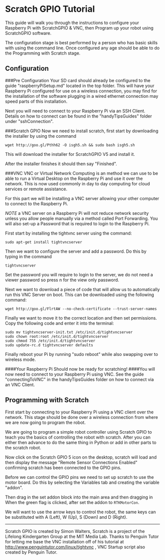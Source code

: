 Scratch GPIO Tutorial
============
This guide will walk you through the instructions to configure your Raspberry Pi with ScratchGPIO & VNC, then Program up your robot using ScratchGPIO software.

The configuration stage is best performed by a person who has basic skills with using the command line. Once configured any age should be able to do the Programming with Scratch stage.

Configuration
--------------
###Pre Configuration
Your SD card should already be configured to the guide "raspberryPiSetup.md" located in the top folder. This will have your Raspberry Pi configured for use on a wireless connection, you may find for the installation of the software plugging in a wired ethernet connection may speed parts of this installation.

Next you will need to connect to your Raspberry Pi via an SSH Client. Details on how to connect can be found in the "handyTipsGuides" folder under "sshConnection".


###Scratch GPIO
Now we need to install scratch, first start by downloading the installer by using the command
```
wget http://goo.gl/Pthh62 -O isgh5.sh && sudo bash isgh5.sh
```
This will download the installer for ScratchGPIO V5 and install it.

After the installer finishes it should then say "Finished". 


###VNC
VNC or Virtual Network Computing is an method we can use to be able to run a Virtual Desktop on the Raspberry Pi and use it over the network. This is now used commonly in day to day computing for cloud services or remote assistance.

For this part we will be installing a VNC server allowing your other computer to connect to the Raspberry Pi.

*NOTE* a VNC server on a Raspberry Pi will not reduce network security unless you allow people manually via a method called Port Forwarding. You will also set-up a Password that is required to login to the Raspberry Pi.

First start by installing the tightvnc server using the command:

```
sudo apt-get install tightvncserver
```

Then we want to configure the server and add a password. Do this by typing in the command

```
tightvncserver
```
Set the password you will require to login to the server, we do not need a viewer password so press n for the view only password.

Next we want to download a piece of code that will allow us to automatically run this VNC Server on boot. This can be downloaded using the following command:
```
wget http://goo.gl/FlrtAW --no-check-certificate --trust-server-names
```
Finally we want to move it to the correct location and then set permissions. Copy the following code and enter it into the terminal:
```
sudo mv tightvncserver-init.txt /etc/init.d/tightvncserver
sudo chown root:root /etc/init.d/tightvncserver
sudo chmod 755 /etc/init.d/tightvncserver
sudo update-rc.d tightvncserver defaults
```
Finally reboot your Pi by running "sudo reboot" while also swapping over to wireless mode.

####Your Raspberry Pi Should now be ready for scratching!
####You will now need to connect to your Raspberry Pi using VNC. See the guide "connectingToVNC" in the handyTipsGuides folder on how to connect via an VNC Client.


Programming with Scratch
------------------------
First start by connecting to your Raspberry Pi using a VNC client over the network. This stage should be done over a wireless connection from where we are now going to program the robot.

We are going to program a simple robot controller using Scratch GPIO to teach you the basics of controlling the robot with scratch. After you can either then advance to do the same thing in Python or add in other parts to the scratch robot.

Now click on the Scratch GPIO 5 icon on the desktop, scratch will load and then display the message "Remote Sensor Connections Enabled" confirming scratch has been connected to the GPIO pins.

Before we can control the GPIO pins we need to set up scratch to use the motor board. Do this by selecting the Variables tab and creating the variable "addon".

Then drag in the set addon block into the main area and then dragging in When the green flag is clicked, after set the addon to ```RTKMotorCon```.


We will want to use the arrow keys to control the robot, the same keys can be substituted with A (Left), W (Up), S (Down) and D (Right).





---------------------------------------
Scratch GPIO is created by Simon Walters, Scratch is a project of the Lifelong Kindergarten Group at the MIT Media Lab.
Thanks to Penguin Tutor for letting me base the VNC installation off of his tutorial at http://www.penguintutor.com/linux/tightvnc , VNC Startup script also created by Penguin Tutor.





